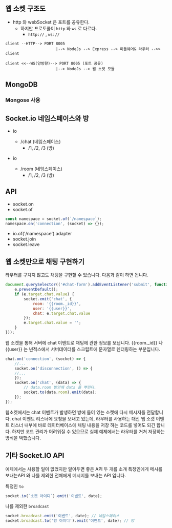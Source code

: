 ## 웹 소켓 구조도

* http 와 webSocket 은 포트를 공유한다.
  * 하지만 프로토콜이 `http` 와 `ws` 로 다르다.
    * `http://` , `ws://`
```
client --HTTP--> PORT 8005 
                      |--> NodeJs --> Express --> 미들웨어& 라우터 -->> client

client <<--WS(양방향)--> PORT 8005 (포트 공유)
                      |--> NodeJs --> 웹 소켓 모듈
```

## MongoDB
### Mongose 사용

## Socket.io 네임스페이스와 방
* io
  * /chat (네임스페이스)
    * /1, /2, /3 (방)

* io
  * /room (네임스페이스)
    * /1, /2, /3 (방)

## API
* socket.on
* socket.of
```javascript
const namespace = socket.of(`/namespace`);
namespace.on('connection', (socket) => {});
```
* io.of('/namespace').adapter
* socket.join
* socket.leave

## 웹 소켓만으로 채팅 구현하기
라우터를 구치지 않고도 채팅을 구현할 수 있습니다. 다음과 같이 하면 됩니다.
```javascript
document.querySelector(('#chat-form').addEventListener('submit', function (e) {
    e.preventDefault();
    if (e.target.chat.value) {
        socket.emit('chat', {
            room: '{{room._id}}',
            user: '{{user}}',
            chat: e.target.chat.value
        });
        e.target.chat.value = '';
    }
}));
```
웹 소켓을 통해 서버에 chat 이벤트로 채팅에 관한 정보를 보냅니다. {{room._id}} 나 {{user}} 는 넌적스에서 서버데이터를
스크립트에 문자열로 렌더링하는 부분입니다.
```javascript
chat.on('connection', (socket) => {
    //...
    socket.on('disconnection', () => {
    //...
    });
    socket.on('chat', (data) => {
        // data.room 방안에 data 를 뿌린다.
        socket.to(data.room).emit(data);
    });
});
```
웹소켓에서는 chat 이벤트가 발생하면 방에 들어 있는 소켓에 다시 메시지를 전달합니다. chat 이벤트 리스너에
요청을 보내고 있는데, 라우터를 사용하는 대신 웹 소켓 이벤트 리스너 내부에 바로 데이터베이스에 채팅 내용을 저장
하는 코드를 넣어도 되긴 합니다. 하지만 코드 관리가 어려워질 수 있으므로 실제 예제에서는 라우터를 거쳐 저장하는 방식을 택했습니다.

## 기타 Socket.IO API
예제에서는 사용할 일이 없었지만 알아두면 좋은 API 두 개를 소걔
특정인에게 메시를 보내는API 와 나를 제외한 전체에게 메시지를 보내는 API 입니다.

특정인 `to`
```javascript
socket.io(`소켓 아이디`).emit('이벤트', date);
```

나를 제외한 `broadcast`
```javascript
socket.broadcast.emit('이벤트', date); // 네임스페이스
socket.broadcast.to('방 아이디').emit('이벤트', date); // 방
```